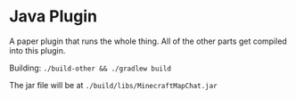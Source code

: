 # Java Plugin

A paper plugin that runs the whole thing. All of the other parts get compiled
into this plugin.

Building: `./build-other && ./gradlew build`

The jar file will be at `./build/libs/MinecraftMapChat.jar`
